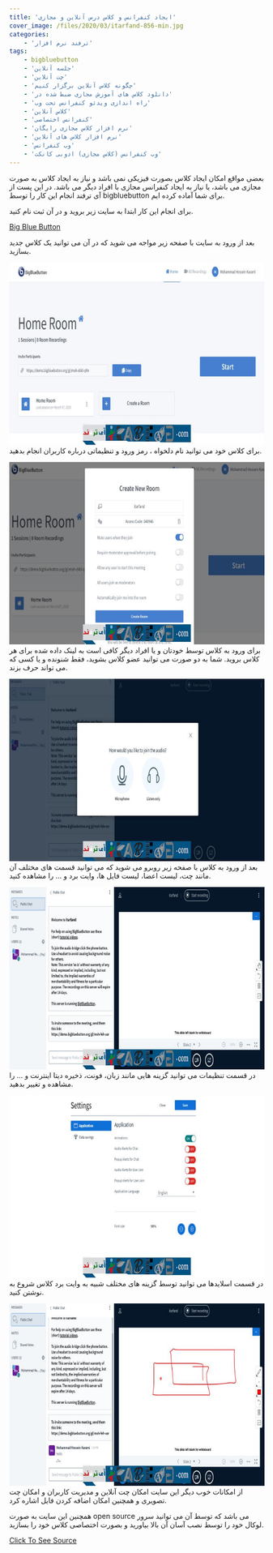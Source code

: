 ```yaml
---
title: 'ایجاد کنفرانس و کلاس درس آنلاین و مجازی'
cover_image: /files/2020/03/itarfand-856-min.jpg
categories:
    - 'ترفند نرم افزار'
tags:
    - bigbluebutton
    - 'جلسه آنلاین'
    - 'چت آنلاین'
    - 'چگونه کلاس آنلاین برگزار کنیم'
    - 'دانلود کلاس های آموزش مجازی ضبط شده در'
    - 'راه اندازی ویدئو کنفرانس تحت وب'
    - 'کلاس آنلاین'
    - 'کنفرانس اختصاصی'
    - 'نرم افزار کلاس مجازی رایگان'
    - 'نرم افزار کلاس های آنلاین'
    - 'وب کنفرانس'
    - 'وب کنفرانس (کلاس مجازی) ادوبی کانکت'
---
```


بعضی مواقع امکان ایجاد کلاس بصورت فیزیکی نمی باشد و نیاز به ایجاد کلاس به صورت مجازی می باشد، یا نیاز به ایجاد کنفرانس مجازی با افراد دیگر می باشد. در این پست از آی ترفند انجام این کار را توسط bigbluebutton برای شما آماده کرده ایم.

برای انجام این کار ابتدا به سایت زیر بروید و در آن ثبت نام کنید.

[Big Blue Button](https://bigbluebutton.org/)  

بعد از ورود به سایت با صفحه زیر مواجه می شوید که در آن می توانید یک کلاس جدید بسازید.

![mhkarami97](/files/2020/03/itarfand-850-min.jpg)  
برای کلاس خود می توانید نام دلخواه ، رمز ورود و تنظیماتی درباره کاربران انجام بدهید.

![mhkarami97](/files/2020/03/itarfand-851-min.jpg)  
برای ورود به کلاس توسط خودتان و یا افراد دیگر کافی است به لینک داده شده برای هر کلاس بروید. شما به دو صورت می توانید عضو کلاس بشوید، فقط شنونده و یا کسی که می تواند حرف بزند.

![mhkarami97](/files/2020/03/itarfand-852-min.jpg)  
بعد از ورود به کلاس با صفحه زیر روبرو می شوید که می توانید قسمت های مختلف آن مانند چت، لیست اعضا، لیست فایل ها، وایت برد و … را مشاهده کنید.

![mhkarami97](/files/2020/03/itarfand-853-min.jpg)  
در قسمت تنظیمات می توانید گزینه هایی مانند زبان، فونت، ذخیره دیتا اینترنت و … را مشاهده و تغییر بدهید.

![mhkarami97](/files/2020/03/itarfand-854-min.jpg)  
در قسمت اسلایدها می توانید توسط گزینه های مختلف شبیه به وایت برد کلاس شروع به نوشتن کنید.

![mhkarami97](/files/2020/03/itarfand-855-min.jpg)  
از امکانات خوب دیگر این سایت امکان چت آنلاین و مدیریت کاربران و امکان چت تصویری و همچنین امکان اضافه کردن فایل اشاره کرد.

همچنین این سایت به صورت open source می باشد که توسط آن می توانید سرور لوکال خود را توسط نصب آسان آن بالا بیاورید و بصورت اختصاصی کلاس خود را بسازید.

[Click To See Source](https://github.com/bigbluebutton/bigbluebutton)  